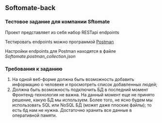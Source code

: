 ## Softomate-back
### Тестовое задание для компании Sftomate

Проект представляет из себя набор RESTapi endpoints

Тестировать endpoints можно программой [Postman](https://www.getpostman.com/apps)

Настройки endpoints для Postman находятся в файле *Softomate.postman_collection.json*

### Требования к заданию
 1. На одной веб-форме должна быть возможность добавить информацию о человеке и просмотреть список добавленных людей;
 2. Должна быть возможность подключить БД в последний момент Фронтенд-технология не важна. На данный момент еще не принято решение, какую БД мы используем. Более того, не ясно будем мы использовать SQL или NoSQL БД (может даже плоские файлы); то есть бд нам не нужна. Достаточно хранить все данные в оперативной памяти.
 

